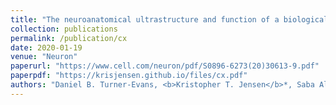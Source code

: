 ```yaml
---
title: "The neuroanatomical ultrastructure and function of a biological ring attractor"
collection: publications
permalink: /publication/cx
date: 2020-01-19
venue: "Neuron"
paperurl: "https://www.cell.com/neuron/pdf/S0896-6273(20)30613-9.pdf"
paperpdf: "https://krisjensen.github.io/files/cx.pdf"
authors: "Daniel B. Turner-Evans, <b>Kristopher T. Jensen</b>*, Saba Ali*, Tyler Paterson*, Arlo Sheridan^*, Robert P. Ray, Tanya Wolff, Scott Lauritzen, Gerald M. Rubin, Davi Bock, Vivek Jayaraman"
---
```

